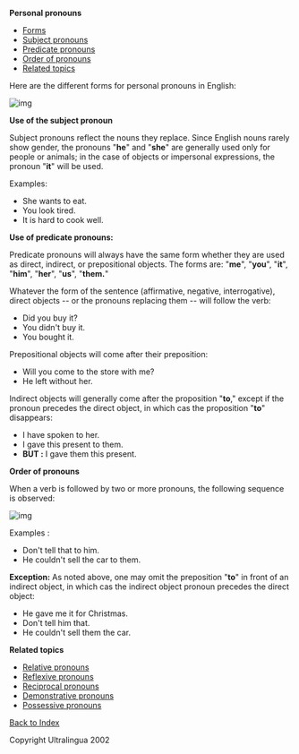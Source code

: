 **Personal pronouns**

- [Forms](https://cns.ef-cdn.com/EtownResources/Grammar/26.html#forme)
- [Subject pronouns](https://cns.ef-cdn.com/EtownResources/Grammar/26.html#sujet)
- [Predicate pronouns](https://cns.ef-cdn.com/EtownResources/Grammar/26.html#complement)
- [Order of pronouns](https://cns.ef-cdn.com/EtownResources/Grammar/26.html#ordre)
- [Related topics](https://cns.ef-cdn.com/EtownResources/Grammar/26.html#sujets)

 

Here are the different forms for personal pronouns in English:

![img](https://cns.ef-cdn.com/EtownResources/Grammar/pronoms.gif)

 **Use of the subject pronoun**

Subject pronouns reflect the nouns they replace. Since English nouns rarely show gender, the pronouns "**he**" and "**she**" are generally used only for people or animals; in the case of objects or impersonal expressions, the pronoun "**it**" will be used.

Examples:

- She wants to eat.
- You look tired.
- It is hard to cook well.

 

 **Use of predicate pronouns:**

Predicate pronouns will always have the same form whether they are used as direct, indirect, or prepositional objects. The forms are: "**me**", "**you**", "**it**", "**him**", "**her**", "**us**", "**them.**"

Whatever the form of the sentence (affirmative, negative, interrogative), direct objects -- or the pronouns replacing them -- will follow the verb:

- Did you buy it?
- You didn't buy it.
- You bought it.

Prepositional objects will come after their preposition:

- Will you come to the store with me?
- He left without her.

Indirect objects will generally come after the proposition "**to**," except if the pronoun precedes the direct object, in which cas the proposition "**to**" disappears:

- I have spoken to her.
- I gave this present to them.
- **BUT :** I gave them this present.

**Order of pronouns** 

When a verb is followed by two or more pronouns, the following sequence is observed:

![img](https://cns.ef-cdn.com/EtownResources/Grammar/pronorder.gif)

Examples :

- Don't tell that to him.
- He couldn't sell the car to them.

**Exception:** As noted above, one may omit the preposition "**to**" in front of an indirect object, in which cas the indirect object pronoun precedes the direct object:

- He gave me it for Christmas.
- Don't tell him that.
- He couldn't sell them the car.

 

**Related topics**

- [Relative pronouns](https://cns.ef-cdn.com/EtownResources/Grammar/27.html)
- [Reflexive pronouns](https://cns.ef-cdn.com/EtownResources/Grammar/28.html)
- [Reciprocal pronouns](https://cns.ef-cdn.com/EtownResources/Grammar/29.html)
- [Demonstrative pronouns](https://cns.ef-cdn.com/EtownResources/Grammar/30.html)
- [Possessive pronouns](https://cns.ef-cdn.com/EtownResources/Grammar/31.html)

[Back to Index](https://cns.ef-cdn.com/EtownResources/Grammar/EIndex.html)

Copyright Ultralingua 2002